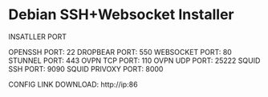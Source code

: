 # Debian SSH+Websocket Installer

INSATLLER PORT

OPENSSH PORT: 22
DROPBEAR PORT: 550
WEBSOCKET PORT: 80
STUNNEL PORT: 443
OVPN TCP PORT: 110
OVPN UDP PORT: 25222
SQUID SSH PORT: 9090
SQUID PRIVOXY PORT: 8000

CONFIG LINK DOWNLOAD: http://ip:86






